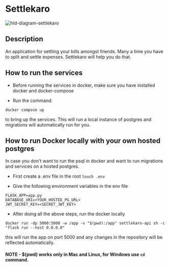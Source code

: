 # Settlekaro
![hld-diagram-settlekaro](https://github.com/user-attachments/assets/e79b2368-4549-46c0-b106-ce6a99fe1616)

## Description
An application for settling your bills amongst friends. Many a time you have to split and settle expenses. Settlekaro will help you do that.

## How to run the services

- Before running the services in docker, make sure you have installed docker and docker-compose

- Run the command:
```
docker compose up 
```
to bring up the services. This will run a local instance of postgres and migrations will automatically run for you.

## How to run Docker locally with your own hosted postgres
In case you don't want to run the psql in docker and want to run migrations and services on a hosted postgres.

- First create a .env file in the root
``` touch .env ```

- Give the following environment variables in the env file
```
FLASK_APP=app.py
DATABASE_URI=<YOUR_HOSTED_PG_URL>
JWT_SECRET_KEY=<SECRET_JWT_KEY>
```

- After doing all the above steps, run the docker locally
```
docker run -dp 5000:5000 -w /app -v "$(pwd):/app" settlekaro-api sh -c "flask run --host 0.0.0.0"
```
this will run the app on port 5000 and any changes in the repository will be reflected automatically.

#### NOTE - $(pwd) works only in Mac and Linux, for Windows use `cd` command.

